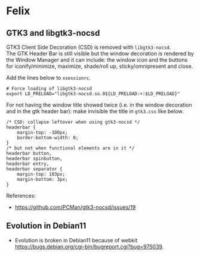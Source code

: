 # Felix

## GTK3 and libgtk3-nocsd

GTK3 Client Side Decoration (CSD) is removed with `libgtk3-nocsd`.  
The GTK Header Bar is still visible but the window decoration is rendered by the Window Manager and it can include: the window icon and the buttons for iconify/minimize, maximize, shade/roll up, sticky/omnipresent and close.  

Add the lines below to `xsessionrc`.

    # Force loading of libgtk3-nocsd
    export LD_PRELOAD="libgtk3-nocsd.so.0${LD_PRELOAD:+:$LD_PRELOAD}"

For not having the window title showed twice (i.e. in the window decoration and in the gtk header bar): make invisible the title in `gtk3.css` like below.

~~~
/* CSD: collapse leftover when using gtk3-nocsd */
headerbar {
	margin-top: -100px;
	border-bottom-width: 0;
}
/* but not when functional elements are in it */
headerbar button,
headerbar spinbutton,
headerbar entry,
headerbar separator {
	margin-top: 103px;
	margin-bottom: 3px;
}
~~~

References:

  - <https://github.com/PCMan/gtk3-nocsd/issues/19>

## Evolution in Debian11

  - Evolution is broken in Debian11 because of webkit <https://bugs.debian.org/cgi-bin/bugreport.cgi?bug=975039>.


